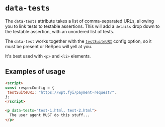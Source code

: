 # `data-tests`

The `data-tests` attribute takes a list of comma-separated URLs, allowing you to link tests to testable assertions. This will add a `details` drop down to the testable assertion, with an unordered list of tests.

The `data-test` works together with the [`testSuiteURI`](testSuiteURI) config option, so it must be present or ReSpec will yell at you.

It's best used with `<p>` and `<li>` elements. 

## Examples of usage
```HTML
<script>
const respecConfig = {
 testSuiteURI: "https://wpt.fyi/payment-request/",
};
</script>

<p data-tests="test-1.html, test-2.html">
  The user agent MUST do this stuff...  
</p>
```
